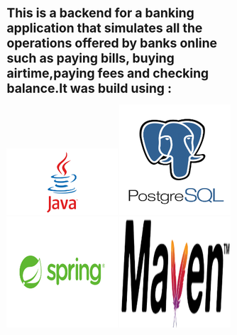# This is a backend for a banking application that simulates all the operations offered by banks online such as paying bills, buying airtime,paying fees and checking balance.It was build using :
<img src="src/Images/Java-Logo.png" width="250" height="150">
<img src="src/Images/postgresql-logo.png" width="250" height="250"/>
<img src="src/Images/Spring_Framework-Logo.wine.png" width="250" height="250"/>
<img src="src/Images/maven.png" width="250" height="250"/>
